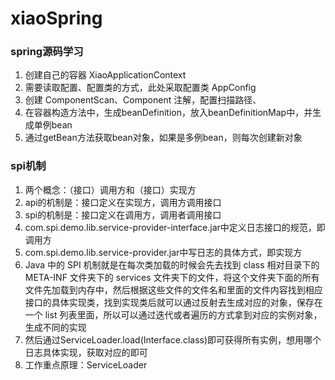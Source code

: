# xiaoSpring
### spring源码学习

1. 创建自己的容器 XiaoApplicationContext
2. 需要读取配置、配置类的方式，此处采取配置类 AppConfig
3. 创建 ComponentScan、Component 注解，配置扫描路径、
4. 在容器构造方法中，生成beanDefinition，放入beanDefinitionMap中，并生成单例bean
5. 通过getBean方法获取bean对象，如果是多例bean，则每次创建新对象


### spi机制
1. 两个概念：（接口）调用方和（接口）实现方
2. api的机制是：接口定义在实现方，调用方调用接口
3. spi的机制是：接口定义在调用方，调用者调用接口
4. com.spi.demo.lib.service-provider-interface.jar中定义日志接口的规范，即调用方
5. com.spi.demo.lib.service-provider.jar中写日志的具体方式，即实现方
6. Java 中的 SPI 机制就是在每次类加载的时候会先去找到 class 相对目录下的 META-INF 文件夹下的 services 文件夹下的文件，将这个文件夹下面的所有文件先加载到内存中，然后根据这些文件的文件名和里面的文件内容找到相应接口的具体实现类，找到实现类后就可以通过反射去生成对应的对象，保存在一个 list 列表里面，所以可以通过迭代或者遍历的方式拿到对应的实例对象，生成不同的实现
7. 然后通过ServiceLoader.load(Interface.class)即可获得所有实例，想用哪个日志具体实现，获取对应的即可 
8. 工作重点原理：ServiceLoader